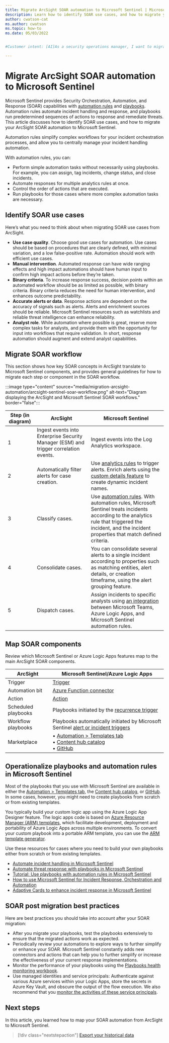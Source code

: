 ```yaml
---
title: Migrate ArcSight SOAR automation to Microsoft Sentinel | Microsoft Docs
description: Learn how to identify SOAR use cases, and how to migrate your ArcSight SOAR automation to Microsoft Sentinel.
author: cwatson-cat
ms.author: cwatson
ms.topic: how-to
ms.date: 05/03/2022


#Customer intent: [AI]As a security operations manager, I want to migrate my ArcSight SOAR automation to Microsoft Sentinel so that I can leverage advanced incident handling and response capabilities.

---
```


# Migrate ArcSight SOAR automation to Microsoft Sentinel

Microsoft Sentinel provides Security Orchestration, Automation, and Response (SOAR) capabilities with [automation rules](automate-incident-handling-with-automation-rules.md) and [playbooks](tutorial-respond-threats-playbook.md). Automation rules automate incident handling and response, and playbooks run predetermined sequences of actions to response and remediate threats. This article discusses how to identify SOAR use cases, and how to migrate your ArcSight SOAR automation to Microsoft Sentinel.

Automation rules simplify complex workflows for your incident orchestration processes, and allow you to centrally manage your incident handling automation. 

With automation rules, you can: 
- Perform simple automation tasks without necessarily using playbooks. For example, you can assign, tag incidents, change status, and close incidents. 
- Automate responses for multiple analytics rules at once. 
- Control the order of actions that are executed. 
- Run playbooks for those cases where more complex automation tasks are necessary. 

## Identify SOAR use cases

Here’s what you need to think about when migrating SOAR use cases from ArcSight.
- **Use case quality**. Choose good use cases for automation. Use cases should be based on procedures that are clearly defined, with minimal variation, and a low false-positive rate. Automation should work with efficient use cases.
- **Manual intervention**. Automated response can have wide ranging effects and high impact automations should have human input to confirm high impact actions before they’re taken.
- **Binary criteria**. To increase response success, decision points within an automated workflow should be as limited as possible, with binary criteria. Binary criteria reduces the need for human intervention, and enhances outcome predictability.
- **Accurate alerts or data**. Response actions are dependent on the accuracy of signals such as alerts. Alerts and enrichment sources should be reliable. Microsoft Sentinel resources such as watchlists and reliable threat intelligence can enhance reliability.
- **Analyst role**. While automation where possible is great, reserve more complex tasks for analysts, and provide them with the opportunity for input into workflows that require validation. In short, response automation should augment and extend analyst capabilities. 

## Migrate SOAR workflow

This section shows how key SOAR concepts in ArcSight translate to Microsoft Sentinel components, and provides general guidelines for how to migrate each step or component in the SOAR workflow.

:::image type="content" source="media/migration-arcsight-automation/arcsight-sentinel-soar-workflow.png" alt-text="Diagram displaying the ArcSight and Microsoft Sentinel SOAR workflows." border="false":::

|Step (in diagram) |ArcSight  |Microsoft Sentinel |
|---------|---------|---------|
|1 |Ingest events into Enterprise Security Manager (ESM) and trigger correlation events.     |Ingest events into the Log Analytics workspace.     |
|2 |Automatically filter alerts for case creation.     |Use [analytics rules](detect-threats-built-in.md) to trigger alerts. Enrich alerts using the [custom details feature](surface-custom-details-in-alerts.md) to create dynamic incident names.   |
|3 |Classify cases. |Use [automation rules](automate-incident-handling-with-automation-rules.md). With automation rules, Microsoft Sentinel treats incidents according to the analytics rule that triggered the incident, and the incident properties that match defined criteria. |
|4 |Consolidate cases. |You can consolidate several alerts to a single incident according to properties such as matching entities, alert details, or creation timeframe, using the alert grouping feature. |
|5 |Dispatch cases. |Assign incidents to specific analysts using [an integration](https://techcommunity.microsoft.com/t5/microsoft-sentinel-blog/automate-incident-assignment-with-shifts-for-teams/ba-p/2297549) between Microsoft Teams, Azure Logic Apps, and Microsoft Sentinel automation rules. |

## Map SOAR components 

Review which Microsoft Sentinel or Azure Logic Apps features map to the main ArcSight SOAR components.

|ArcSight  |Microsoft Sentinel/Azure Logic Apps  |
|---------|---------|
|Trigger     |[Trigger](../logic-apps/logic-apps-overview.md)         |
|Automation bit     |[Azure Function connector](../logic-apps/logic-apps-azure-functions.md)         |
|Action     |[Action](../logic-apps/logic-apps-overview.md)         |
|Scheduled playbooks     |Playbooks initiated by the [recurrence trigger](../connectors/connectors-native-recurrence.md)         |
|Workflow playbooks     |Playbooks automatically initiated by Microsoft Sentinel [alert or incident triggers](playbook-triggers-actions.md)         |
|Marketplace     |• [Automation > Templates tab](use-playbook-templates.md)<br>• [Content hub catalog](sentinel-solutions-catalog.md)<br>• [GitHub](https://github.com/Azure/Azure-Sentinel/tree/master/Playbooks/Block-OnPremADUser) |

## Operationalize playbooks and automation rules in Microsoft Sentinel

Most of the playbooks that you use with Microsoft Sentinel are available in either the [Automation > Templates tab](use-playbook-templates.md), the [Content hub catalog](sentinel-solutions-catalog.md), or [GitHub](https://github.com/Azure/Azure-Sentinel/tree/master/Playbooks/Block-OnPremADUser). In some cases, however, you might need to create playbooks from scratch or from existing templates.

You typically build your custom logic app using the Azure Logic App Designer feature. The logic apps code is based on [Azure Resource Manager (ARM) templates](../azure-resource-manager/templates/overview.md), which facilitate development, deployment and portability of Azure Logic Apps across multiple environments. To convert your custom playbook into a portable ARM template, you can use the [ARM template generator](https://techcommunity.microsoft.com/t5/microsoft-sentinel-blog/export-microsoft-sentinel-playbooks-or-azure-logic-apps-with/ba-p/3275898).

Use these resources for cases where you need to build your own playbooks either from scratch or from existing templates.
- [Automate incident handling in Microsoft Sentinel](automate-incident-handling-with-automation-rules.md)
- [Automate threat response with playbooks in Microsoft Sentinel](automate-responses-with-playbooks.md)
- [Tutorial: Use playbooks with automation rules in Microsoft Sentinel](tutorial-respond-threats-playbook.md)
- [How to use Microsoft Sentinel for Incident Response, Orchestration and Automation](https://techcommunity.microsoft.com/t5/microsoft-sentinel-blog/how-to-use-azure-sentinel-for-incident-response-orchestration/ba-p/2242397)
- [Adaptive Cards to enhance incident response in Microsoft Sentinel](https://techcommunity.microsoft.com/t5/microsoft-sentinel-blog/using-microsoft-teams-adaptive-cards-to-enhance-incident/ba-p/3330941)

## SOAR post migration best practices

Here are best practices you should take into account after your SOAR migration:

- After you migrate your playbooks, test the playbooks extensively to ensure that the migrated actions work as expected.
- Periodically review your automations to explore ways to further simplify or enhance your SOAR. Microsoft Sentinel constantly adds new connectors and actions that can help you to further simplify or increase the effectiveness of your current response implementations.
- Monitor the performance of your playbooks using the [Playbooks health monitoring workbook](https://techcommunity.microsoft.com/t5/microsoft-sentinel-blog/what-s-new-monitoring-your-logic-apps-playbooks-in-azure/ba-p/1873211).
- Use managed identities and service principals: Authenticate against various Azure services within your Logic Apps, store the secrets in Azure Key Vault, and obscure the output of the flow execution. We also recommend that you  [monitor the activities of these service principals](https://techcommunity.microsoft.com/t5/azure-sentinel/non-interactive-logins-minimizing-the-blind-spot/ba-p/2287932).

## Next steps

In this article, you learned how to map your SOAR automation from ArcSight to Microsoft Sentinel. 

> [!div class="nextstepaction"]
> [Export your historical data](migration-arcsight-historical-data.md)
